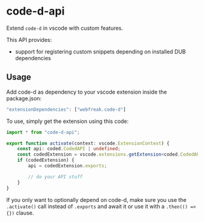 # code-d-api

Extend `code-d` in vscode with custom features.

This API provides:

- support for registering custom snippets depending on installed DUB dependencies

## Usage

Add code-d as dependency to your vscode extension inside the package.json:

```js
"extensionDependencies": ["webfreak.code-d"]
```

To use, simply get the extension using this code:
```ts
import * from "code-d-api";

export function activate(context: vscode.ExtensionContext) {
	const api: coded.CodedAPI | undefined;
	const codedExtension = vscode.extensions.getExtension<coded.CodedAPI>(coded.codedExtensionId);
	if (codedExtension) {
		api = codedExtension.exports;

		// do your API stuff
	}
}
```

If you only want to optionally depend on code-d, make sure you use the `.activate()` call instead of `.exports` and await it or use it with a `.then(() => {})` clause.
